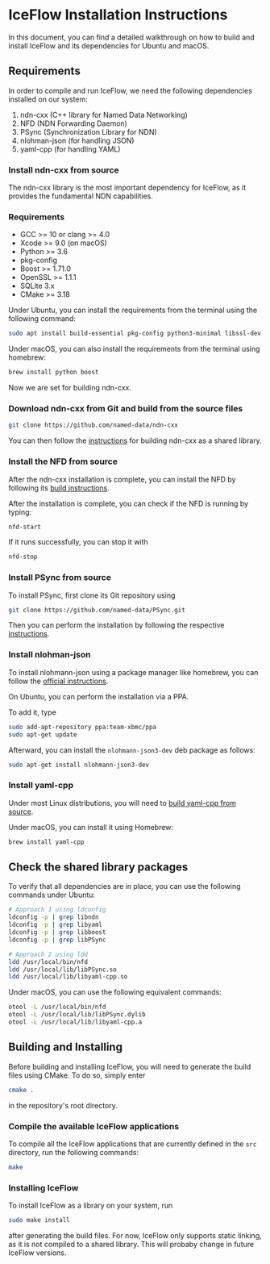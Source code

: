 # IceFlow Installation Instructions

In this document, you can find a detailed walkthrough on how to build and install IceFlow and its dependencies for
Ubuntu and macOS.

## Requirements

In order to compile and run IceFlow, we need the following dependencies installed on our system:

1. ndn-cxx (C++ library for Named Data Networking)
2. NFD (NDN Forwarding Daemon)
3. PSync (Synchronization Library for NDN)
4. nlohman-json (for handling JSON)
5. yaml-cpp (for handling YAML)

### Install ndn-cxx from source

The ndn-cxx library is the most important dependency for IceFlow, as it provides the fundamental NDN capabilities.

### Requirements
- GCC >= 10 or clang >= 4.0
- Xcode >= 9.0 (on macOS)
- Python >= 3.6
- pkg-config
- Boost >= 1.71.0
- OpenSSL >= 1.1.1
- SQLite 3.x
- CMake >= 3.18

Under Ubuntu, you can install the requirements from the terminal using the following command:

```sh
sudo apt install build-essential pkg-config python3-minimal libssl-dev libsqlite3-dev libpcap-dev libboost-all-dev cmake software-properties-common
```

Under macOS, you can also install the requirements from the terminal using homebrew:

<!-- TODO: Check which packages need to be installed here. -->
```sh
brew install python boost
```

Now we are set for building ndn-cxx.

### Download ndn-cxx from Git and build from the source files

```sh
git clone https://github.com/named-data/ndn-cxx
```

You can then follow the [instructions](https://docs.named-data.net/ndn-cxx/current/INSTALL.html)
for building ndn-cxx as a shared library.


### Install the NFD from source

After the ndn-cxx installation is complete, you can install the NFD by following
its [build instructions](https://docs.named-data.net/NFD/current/INSTALL.html#building-from-source).

After the installation is complete, you can check if the NFD is running by
typing:

```sh
nfd-start
```

If it runs successfully, you can stop it with

```sh
nfd-stop
```

### Install PSync from source

To install PSync, first clone its Git repository using

```sh
git clone https://github.com/named-data/PSync.git
```

Then you can perform the installation by following the respective
[instructions](https://docs.named-data.net/PSync/current/install.html).

### Install nlohman-json

To install nlohmann-json using a package manager like homebrew, you can follow
the [official instructions](https://json.nlohmann.me/integration/package_managers/).

On Ubuntu, you can perform the installation via a PPA.

To add it, type

```sh
sudo add-apt-repository ppa:team-xbmc/ppa
sudo apt-get update
```

Afterward, you can install the `nlohmann-json3-dev` deb package as follows:

```sh
sudo apt-get install nlohmann-json3-dev
```

### Install yaml-cpp

Under most Linux distributions, you will need to
[build yaml-cpp from source](https://github.com/jbeder/yaml-cpp#how-to-build).

Under macOS, you can install it using Homebrew:

```sh
brew install yaml-cpp
```

## Check the shared library packages

To verify that all dependencies are in place, you can use the following commands under Ubuntu:

```sh
# Approach 1 using ldconfig
ldconfig -p | grep libndn
ldconfig -p | grep libyaml
ldconfig -p | grep libboost
ldconfig -p | grep libPSync

# Approach 2 using ldd
ldd /usr/local/bin/nfd
ldd /usr/local/lib/libPSync.so
ldd /usr/local/lib/libyaml-cpp.so
```

Under macOS, you can use the following equivalent commands:

```sh
otool -L /usr/local/bin/nfd
otool -L /usr/local/lib/libPSync.dylib
otool -L /usr/local/lib/libyaml-cpp.a
```

## Building and Installing

Before building and installing IceFlow, you will need to generate the build
files using CMake.
To do so, simply enter

```sh
cmake .
```

in the repository's root directory.

### Compile the available IceFlow applications

To compile all the IceFlow applications that are currently defined in the
`src` directory, run the following commands:

```sh
make
```

### Installing IceFlow

To install IceFlow as a library on your system, run

```sh
sudo make install
```

after generating the build files.
For now, IceFlow only supports static linking, as it is not compiled to a shared
library.
This will probaby change in future IceFlow versions.
